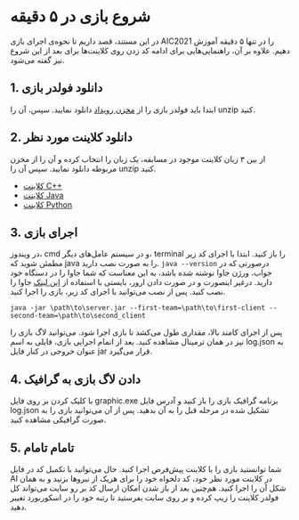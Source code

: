 # شروع بازی در ۵ دقیقه
در این مستند، قصد داریم تا نحوه‌ی اجرای بازی AIC2021 را در تنها ۵ دقیقه آموزش دهیم. علاوه بر آن، راهنمایی‌هایی برای ادامه کد زدن روی کلاینت‌ها برای بعد از این شروع نیز گفته می‌شود.

## 1. دانلود فولدر بازی
ابتدا باید فولدر بازی را از [مخزن رویداد](https://github.com/SharifAIChallenge/AIC21-Game) دانلود نمایید. سپس، آن را unzip کنید.


## 2. دانلود کلاینت مورد نظر
از بین ۳ زبان کلاینت موجود در مسابقه، یک زبان را انتخاب کرده و آن را از مخزن مربوطه دانلود نمایید. سپس آن را unzip کنید.
  * [کلاینت C++](https://github.com/SharifAIChallenge/AIC20-Client-Cpp)
  * [کلاینت Java](https://github.com/SharifAIChallenge/AIC20-Client-Java)
  * [کلاینت Python](https://github.com/SharifAIChallenge/AIC20-Client-Python)

## 3. اجرای بازی
در ویندوز، cmd و در سیستم عامل‌های دیگر، terminal را باز کنید. ابتدا با اجرای کد زیر مطمئن شوید که java را به صورت نصب دارید.
  ``java --version``
درصورتی که در جواب، ورژن جاوا نوشته شده باشد، به این معناست که شما جاوا را در دستگاه خود دارید. درغیر اینصورت و در صورت دادن ارور، بایستی با استفاده از [این لینک](https://java.com/en/download/help/download_options.html) جاوا را نصب کنید.
پس از نصب می‌توانید با اجرای کد زیر، بازی را اجرا کنید.
  ```
  java -jar \path\to\server.jar --first-team=\path\to\first-client --second-team=\path\to\second_client
  ```
پس از اجرای کامند بالا، مقداری طول می‌کشد تا بازی اجرا شود. می‌توانید لاگ بازی را نیز در همان ترمینال مشاهده کنید. بعد از اتمام اجرایی بازی، فایلی به اسم log.json به عنوان خروجی در کنار فایل jar قرار می‌گیرد.

## 4. دادن لاگ بازی به گرافیک
با کلیک کردن بر روی فایل graphic.exe برنامه گرافیک بازی را باز کنید و آدرس فایل log.json تشکیل شده در مرحله قبل را به آن بدهید.
پس از آن می‌توانید بازی را به صورت گرافیکی مشاهده کنید.


## 5. تامام تامام
شما توانستید بازی را با کلاینت پیش‌فرض اجرا کنید. حال می‌توانید با تکمیل کد در فایل AI در کلاینت مورد نظر خود، کد دلخواه خود را برای هریک از نیرو‌ها بزنید و به همان شکل آن را اجرا کنید.
هم‌چنین بعد از باز شدن امکان ارسال کد بر رو سایت می‌تواند کل فولدر کلاینت را زیپ کرده و بر روی سایت بفرستید تا رتبه خود را در اسکوربورد تغییر دهید.

